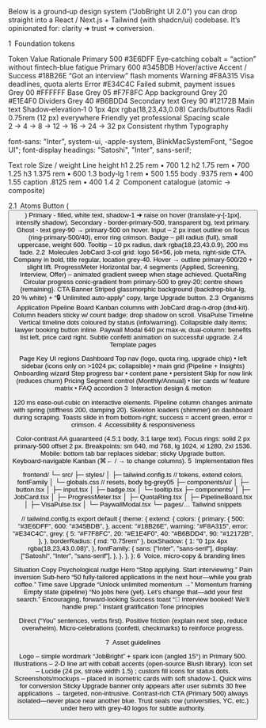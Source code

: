 Below is a ground‑up design system (“JobBright UI 2.0”) you can drop straight into a React / Next.js + Tailwind (with shadcn/ui) codebase. It’s opinionated for: clarity ➜ trust ➜ conversion.

1 Foundation tokens


Token	Value	Rationale
Primary 500	#3E6DFF	Eye‑catching cobalt = “action” without fintech‑blue fatigue
Primary 600	#345BDB	Hover/active
Accent / Success	#18B26E	“Got an interview” flash moments
Warning	#F8A315	Visa deadlines, quota alerts
Error	#E34C4C	Failed submit, payment issues
Grey 00	#FFFFFF	Base
Grey 05	#F7F8FC	App background
Grey 20	#E1E4F0	Dividers
Grey 40	#B6BDD4	Secondary text
Grey 90	#12172B	Main text
Shadow‑elevation‑1	0 1px 4px rgba(18,23,43,0.08)	Cards/buttons
Radii	0.75rem (12 px) everywhere	Friendly yet professional
Spacing scale	2 → 4 → 8 → 12 → 16 → 24 → 32 px	Consistent rhythm
Typography

font-sans: "Inter", system-ui, -apple-system, BlinkMacSystemFont, "Segoe UI";
font-display headings: "Satoshi", "Inter", sans-serif;

Text role	Size / weight	Line height
h1	2.25 rem • 700	1.2
h2	1.75 rem • 700	1.25
h3	1.375 rem • 600	1.3
body‑lg	1 rem • 500	1.55
body	.9375 rem • 400	1.55
caption	.8125 rem • 400	1.4
2 Component catalogue (atomic → composite)

2.1 Atoms
Button (<Button variant="primary|secondary|ghost|danger">)
Primary ‑ filled, white text, shadow‑1 ➜ raise on hover (translate‑y‑[-1px], intensify shadow).
Secondary ‑ border-primary‑500, transparent bg, text primary.
Ghost ‑ text grey‑90 → primary‑500 on hover.
Input – 2 px inset outline on focus (ring-primary‑500/40), error ring crimson.
Badge – pill radius (full), small uppercase, weight 600.
Tooltip – 10 px radius, dark rgba(18,23,43,0.9), 200 ms fade.
2.2 Molecules
JobCard
3‑col grid: logo 56×56, job meta, right‑side CTA.
Company in bold, title regular, location grey‑40.
Hover → outline primary‑500/20 + slight lift.
ProgressMeter
Horizontal bar, 4 segments (Applied, Screening, Interview, Offer) – animated gradient sweep when stage achieved.
QuotaRing
Circular progress conic‑gradient from primary‑500 to grey‑20; centre shows {remaining}.
CTA Banner
Striped glassmorphic background (backdrop‑blur‑lg, 20 % white) + “🔒 Unlimited auto‑apply” copy, large Upgrade button.
2.3 Organisms
Application Pipeline Board
Kanban columns with JobCard drag‑n‑drop (dnd‑kit).
Column headers sticky w/ count badge; drop shadow on scroll.
VisaPulse Timeline
Vertical timeline dots coloured by status (info/warning).
Collapsible daily items; lawyer booking button inline.
Paywall Modal
640 px max‑w, dual‑column: benefits list left, price card right.
Subtle confetti animation on successful upgrade.
2.4 Template pages

Page	Key UI regions
Dashboard	Top nav (logo, quota ring, upgrade chip) • left sidebar (icons only on >1024 px; collapsible) • main grid (Pipeline + Insights)
Onboarding wizard	Step progress bar • content pane • persistent Skip for now link (reduces churn)
Pricing	Segment control (Monthly/Annual) • tier cards w/ feature matrix • FAQ accordion
3 Interaction design & motion

120 ms ease‑out‑cubic on interactive elements.
Pipeline column changes animate with spring (stiffness 200, damping 20).
Skeleton loaders (shimmer) on dashboard during scraping.
Toasts slide in from bottom‑right; success = accent green, error = crimson.
4 Accessibility & responsiveness

Color‑contrast AA guaranteed (4.5:1 body, 3:1 large text).
Focus rings: solid 2 px primary‑500 offset 2 px.
Breakpoints: sm 640, md 768, lg 1024, xl 1280, 2xl 1536.
Mobile: bottom tab bar replaces sidebar; sticky Upgrade button.
Keyboard‑navigable Kanban (⌘← / → to change columns).
5 Implementation files

frontend/
└─ src/
   ├─ styles/
   │   ├─ tailwind.config.ts   // tokens, extend colors, fontFamily
   │   └─ globals.css          // resets, body bg-grey05
   ├─ components/ui/
   │   ├─ button.tsx
   │   ├─ input.tsx
   │   ├─ badge.tsx
   │   └─ tooltip.tsx
   ├─ components/
   │   ├─ JobCard.tsx
   │   ├─ ProgressMeter.tsx
   │   ├─ QuotaRing.tsx
   │   ├─ PipelineBoard.tsx
   │   ├─ VisaPulse.tsx
   │   └─ PaywallModal.tsx
   └─ pages/…
Tailwind snippets

// tailwind.config.ts
export default {
  theme: {
    extend: {
      colors: {
        primary: {
          500: "#3E6DFF",
          600: "#345BDB",
        },
        accent: "#18B26E",
        warning: "#F8A315",
        error: "#E34C4C",
        grey: {
          5: "#F7F8FC",
          20: "#E1E4F0",
          40: "#B6BDD4",
          90: "#12172B",
        },
      },
      borderRadius: { md: "0.75rem" },
      boxShadow: {
        1: "0 1px 4px rgba(18,23,43,0.08)",
      },
      fontFamily: {
        sans: ["Inter", "sans-serif"],
        display: ["Satoshi", "Inter", "sans-serif"],
      },
    },
  },
};
6 Voice, micro‑copy & branding lines


Situation	Copy	Psychological nudge
Hero	“Stop applying. Start interviewing.”	Pain inversion
Sub‑hero	“50 fully‑tailored applications in the next hour—while you grab coffee.”	Time save
Upgrade	“Unlock unlimited momentum →”	Momentum framing
Empty state (pipeline)	“No jobs here (yet). Let’s change that—add your first search.”	Encouraging, forward‑looking
Success toast	“🎉 Interview booked! We’ll handle prep.”	Instant gratification
Tone principles

Direct (“You” sentences, verbs first).
Positive friction (explain next step, reduce overwhelm).
Micro‑celebrations (confetti, checkmarks) to reinforce progress.

7 Asset guidelines

Logo – simple wordmark “JobBright” + spark icon (angled 15°) in Primary 500.
Illustrations – 2‑D line art with cobalt accents (open‑source Blush library).
Icon set – Lucide (24 px, stroke width 1.5) ; custom fill icons for status dots.
Screenshots/mockups – placed in isometric cards with soft shadow‑1.
Quick wins for conversion
Sticky Upgrade banner only appears after user submits 30 free applications → targeted, non‑intrusive.
Contrast‑rich CTA (Primary 500) always isolated—never place near another blue.
Trust seals row (universities, YC, etc.) under hero with grey‑40 logos for subtle authority.
